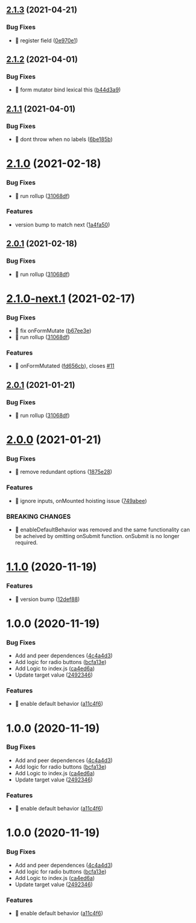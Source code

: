 ## [2.1.3](https://github.com/damusix/riot-final-form/compare/v2.1.2...v2.1.3) (2021-04-21)


### Bug Fixes

* 🐛 register field ([0e970e1](https://github.com/damusix/riot-final-form/commit/0e970e1bd1905145ac226512d58d1aa76738e4f7))

## [2.1.2](https://github.com/damusix/riot-final-form/compare/v2.1.1...v2.1.2) (2021-04-01)


### Bug Fixes

* 🐛 form mutator bind lexical this ([b44d3a9](https://github.com/damusix/riot-final-form/commit/b44d3a9d758eab11478b5dcb11c0628b52d830e9))

## [2.1.1](https://github.com/damusix/riot-final-form/compare/v2.1.0...v2.1.1) (2021-04-01)


### Bug Fixes

* 🐛 dont throw when no labels ([6be185b](https://github.com/damusix/riot-final-form/commit/6be185bb703ab45f66ffdb590e8ed17263df36ac))

# [2.1.0](https://github.com/damusix/riot-final-form/compare/v2.0.0...v2.1.0) (2021-02-18)


### Bug Fixes

* 🐛 run rollup ([31068df](https://github.com/damusix/riot-final-form/commit/31068df74daa68254b7157ef2c75ad660af87ece))


### Features

* version bump to match next ([1a4fa50](https://github.com/damusix/riot-final-form/commit/1a4fa506a070d1657d351b139b8c4f74eadffc18))

## [2.0.1](https://github.com/damusix/riot-final-form/compare/v2.0.0...v2.0.1) (2021-02-18)


### Bug Fixes

* 🐛 run rollup ([31068df](https://github.com/damusix/riot-final-form/commit/31068df74daa68254b7157ef2c75ad660af87ece))

# [2.1.0-next.1](https://github.com/damusix/riot-final-form/compare/v2.0.0...v2.1.0-next.1) (2021-02-17)


### Bug Fixes

* 🐛 fix onFormMutate ([b67ee3e](https://github.com/damusix/riot-final-form/commit/b67ee3eb1ecc7636691bd90bf6b70ab67df44f2f))
* 🐛 run rollup ([31068df](https://github.com/damusix/riot-final-form/commit/31068df74daa68254b7157ef2c75ad660af87ece))


### Features

* 🎸 onFormMutated ([fd656cb](https://github.com/damusix/riot-final-form/commit/fd656cb49f0f1c72511f46bc5b727beda5679886)), closes [#11](https://github.com/damusix/riot-final-form/issues/11)

## [2.0.1](https://github.com/damusix/riot-final-form/compare/v2.0.0...v2.0.1) (2021-01-21)


### Bug Fixes

* 🐛 run rollup ([31068df](https://github.com/damusix/riot-final-form/commit/31068df74daa68254b7157ef2c75ad660af87ece))

# [2.0.0](https://github.com/damusix/riot-final-form/compare/v1.2.0...v2.0.0) (2021-01-21)


### Bug Fixes

* 🐛 remove redundant options ([1875e28](https://github.com/damusix/riot-final-form/commit/1875e2846bb722073d2d94ad25132f2bd77e796d))


### Features

* 🎸 ignore inputs, onMounted hoisting issue ([749abee](https://github.com/damusix/riot-final-form/commit/749abee046d72c9b7b6d02ee3627c7cc05c97cf3))


### BREAKING CHANGES

* 🧨 enableDefaultBehavior was removed and the same functionality can be
acheived by omitting onSubmit function. onSubmit is no longer required.

# [1.1.0](https://github.com/damusix/riot-final-form/compare/v1.0.0...v1.1.0) (2020-11-19)


### Features

* 🎸 version bump ([12def88](https://github.com/damusix/riot-final-form/commit/12def880564e2286f0bac95101023c704c39eb55))

# 1.0.0 (2020-11-19)


### Bug Fixes

* Add  and peer dependences ([4c4a4d3](https://github.com/damusix/riot-final-form/commit/4c4a4d37357c917a577eafaee6d3235a77d00c98))
* Add logic for radio buttons ([bcfa13e](https://github.com/damusix/riot-final-form/commit/bcfa13e192f8be5235405ebd87a6a9a85eb05684))
* Add Logic to index.js ([ca4ed6a](https://github.com/damusix/riot-final-form/commit/ca4ed6a57f77937f24c81a8290ec965bbf521d34))
* Update target value ([2492346](https://github.com/damusix/riot-final-form/commit/24923468021ad9fed6bc5f7bad567a0257974a5a))


### Features

* 🎸 enable default behavior ([a11c4f6](https://github.com/damusix/riot-final-form/commit/a11c4f6e72de340324bd96fd6dda3fd38636afea))

# 1.0.0 (2020-11-19)


### Bug Fixes

* Add  and peer dependences ([4c4a4d3](https://github.com/damusix/riot-final-form/commit/4c4a4d37357c917a577eafaee6d3235a77d00c98))
* Add logic for radio buttons ([bcfa13e](https://github.com/damusix/riot-final-form/commit/bcfa13e192f8be5235405ebd87a6a9a85eb05684))
* Add Logic to index.js ([ca4ed6a](https://github.com/damusix/riot-final-form/commit/ca4ed6a57f77937f24c81a8290ec965bbf521d34))
* Update target value ([2492346](https://github.com/damusix/riot-final-form/commit/24923468021ad9fed6bc5f7bad567a0257974a5a))


### Features

* 🎸 enable default behavior ([a11c4f6](https://github.com/damusix/riot-final-form/commit/a11c4f6e72de340324bd96fd6dda3fd38636afea))

# 1.0.0 (2020-11-19)


### Bug Fixes

* Add  and peer dependences ([4c4a4d3](https://github.com/damusix/riot-final-form/commit/4c4a4d37357c917a577eafaee6d3235a77d00c98))
* Add logic for radio buttons ([bcfa13e](https://github.com/damusix/riot-final-form/commit/bcfa13e192f8be5235405ebd87a6a9a85eb05684))
* Add Logic to index.js ([ca4ed6a](https://github.com/damusix/riot-final-form/commit/ca4ed6a57f77937f24c81a8290ec965bbf521d34))
* Update target value ([2492346](https://github.com/damusix/riot-final-form/commit/24923468021ad9fed6bc5f7bad567a0257974a5a))


### Features

* 🎸 enable default behavior ([a11c4f6](https://github.com/damusix/riot-final-form/commit/a11c4f6e72de340324bd96fd6dda3fd38636afea))
